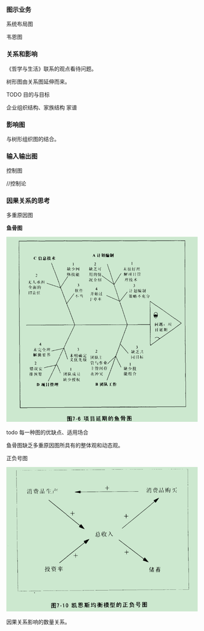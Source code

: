 ### 图示业务

系统布局图

韦恩图

### 关系和影响

《哲学与生活》联系的观点看待问题。

树形图由关系图延伸而来。

TODO  目的与目标

企业组织结构、家族结构
家谱


### 影响图

与树形组织图的结合。

### 输入输出图

控制图

//控制论

### 因果关系的思考

多重原因图

**鱼骨图**

![](img/7-6.png)

todo  每一种图的优缺点、适用场合

鱼骨图缺乏多重原因图所具有的整体观和动态观。

正负号图

![](img/7-10.png)

因果关系影响的数量关系。
